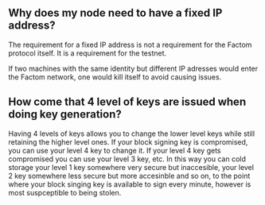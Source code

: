 ## Why does my node need to have a fixed IP address?

The requirement for a  fixed IP address is not a requirement for the Factom protocol itself. It is a requirement for the testnet.

If two machines with the same identity but different IP adresses would enter the Factom network, one would kill itself to avoid causing issues.

## How come that 4 level of keys are issued when doing key generation?

Having 4 levels of keys allows you to change the lower level keys while still retaining the higher level ones. If your block signing key is compromised, you can use your level 4 key to change it. If your level 4 key gets compromised you can use your level 3 key, etc. In this way you can cold storage your level 1 key somewhere very secure but inaccesible, your level 2 key somewhere less secure but more accesinble and so on, to the point where your block singing key is available to sign every minute, however is most suspceptible to being stolen.

